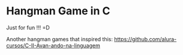 # Hangman Game in C
Just for fun !!! =D

Another hangman games that inspired this:
https://github.com/alura-cursos/C-II-Avan-ando-na-linguagem
